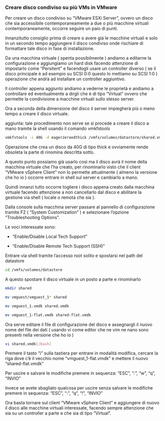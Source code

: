 ### Creare disco condiviso su più VMs in VMware ###

Per creare un disco condiviso su “VMware ESXi Server”, ovvero un disco che sia accessibile contemporaneamente a due o più macchine virtuali contemporaneamente, occorre seguire un paio di punti.  

Innanzitutto consiglio prima di creare o avere già le macchine virtuali e solo in un secondo tempo aggiungere il disco condiviso onde rischiare di formattare tale disco in fase di installazione.  

Da una macchina virtuale ( spenta possibilmente ) andiamo a editarne la configurazione e aggiungiamo un hard disk facendo attenzione di impostarlo come “Persitent” e facendogli usare un controller diverso ( se il disco principale è ad esempio su SCSI 0:0 questo lo mettiamo su SCSI 1:0 ) operazione che andrà ad installare un controller aggiuntivo.  

Il controller appena aggiunto andiamo a vederne le proprietà e andiamo a controllare ed eventualmente a dirgli che è di tipo “Virtual” ovvero che permette la condivisione a macchine virtuali sullo stesso server.  

Ora a seconda della dimensione del disco il server impiegherà più o meno tempo a creare il disco virtuale.  

aggiunta: tale procedimento non serve se si procede a creare il disco a mano tramite la shell usando il comando vmkfstools  

```bash
vmkfstools -c 40G -d eagerzeroedthick /vmfs/volumes/datastore/shared.vmdk
```

Operazione che crea un disco da 40G di tipo thick e ovviamente rende obsoleta la parte di rinomina descritta sotto.  

A questo punto possiamo già usarlo così ma il disco avrà il nome della macchina virtuale che l’ha creato, per rinominarlo visto che il client “VMware vSphere Client” non lo permette attualmente ( almeno la versione che ho io ) occorre entrare in shell sul server e cambiarlo a mano.  

Quindi innanzi tutto occorre togliere i disco appena creato dalla macchina virtuale facendo attenzione a non cancellarlo dal disco e abilitare la gestione via shell ( locale o remota che sia ).  

Dalla console sulla macchina server passare al pannello di configurazione tramite F2 ( “System Customization” ) e selezionare l’opzione “Troubleshooting Options”.  

Le voci interessate sono: 

- “Enable/Disable Local Tech Support”

- “Enable/Disable Remote Tech Support (SSH)”

Entrare via shell tramite l’accesso root solito e spostarsi nel path del datastore  

```bash
cd /vmfs/volumes/datastore
```

A questo spostare il disco virtuale in un posto a parte e rinominarlo  

```bash
mkdir shared

mv vmguest/vmguest_1* shared

mv vmguest_1.vmdk shared.vmdk

mv vmguest_1-flat.vmdk shared-flat.vmdk

```

Ora serve editare il file di configurazione del disco e assegnargli il nuovo nome del file dei dati ( usando vi come editor che ne vim ne nano sono presenti nella versione che ho io )  

```bash
vi shared.vmdk[/bash]
```

Premere il tasto “i” sulla tastiera per entrare in modalità modifica, cercare la riga dove c’è il vecchio nome “vmguest_1-flat.vmdk” e mettere il nuovo “shared-flat.vmdk”  

Per uscire e salvare le modifiche premere in sequenza: “ESC”, “:”, “w”, “q”, “INVIO”  

Invece se avete sbagliato qualcosa per uscire senza salvare le modifiche premere in sequenza: “ESC”, “:”, “q”, “!”, “INVIO”  

Ora basta tornare sul client “VMware vSphere Client” e aggiungere di nuovo il disco alle macchine virtuali interessate, facendo sempre attenzione che sia su un controller a parte e che sia di tipo “Virtual”.  
